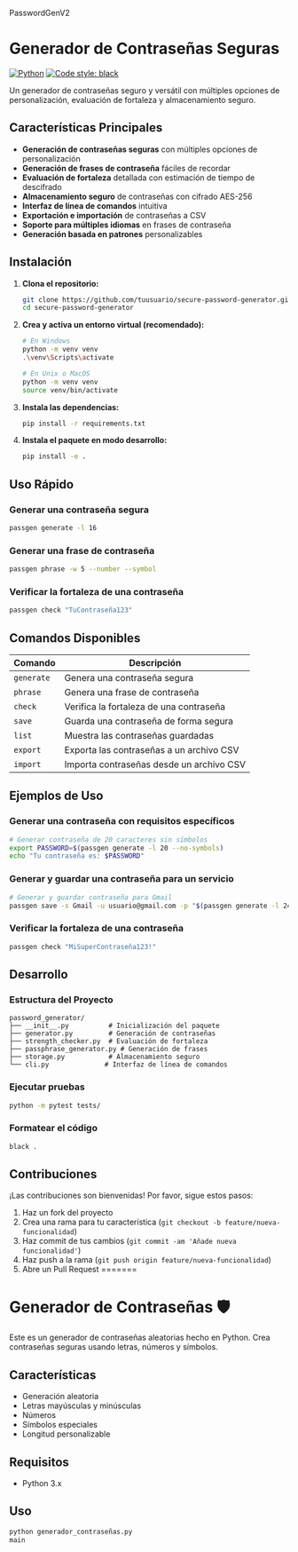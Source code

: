 PasswordGenV2
#  Generador de Contraseñas Seguras

[![Python](https://img.shields.io/badge/Python-3.6+-blue.svg)](https://www.python.org/downloads/)
[![Code style: black](https://img.shields.io/badge/code%20style-black-000000.svg)](https://github.com/psf/black)

Un generador de contraseñas seguro y versátil con múltiples opciones de personalización, evaluación de fortaleza y almacenamiento seguro.

##  Características Principales

-  **Generación de contraseñas seguras** con múltiples opciones de personalización
-  **Generación de frases de contraseña** fáciles de recordar
-  **Evaluación de fortaleza** detallada con estimación de tiempo de descifrado
-  **Almacenamiento seguro** de contraseñas con cifrado AES-256
-  **Interfaz de línea de comandos** intuitiva
-  **Exportación e importación** de contraseñas a CSV
-  **Soporte para múltiples idiomas** en frases de contraseña
-  **Generación basada en patrones** personalizables

##  Instalación

1. **Clona el repositorio:**
   ```bash
   git clone https://github.com/tuusuario/secure-password-generator.git
   cd secure-password-generator
   ```

2. **Crea y activa un entorno virtual (recomendado):**
   ```bash
   # En Windows
   python -m venv venv
   .\venv\Scripts\activate
   
   # En Unix o MacOS
   python -m venv venv
   source venv/bin/activate
   ```

3. **Instala las dependencias:**
   ```bash
   pip install -r requirements.txt
   ```

4. **Instala el paquete en modo desarrollo:**
   ```bash
   pip install -e .
   ```

##  Uso Rápido

### Generar una contraseña segura
```bash
passgen generate -l 16
```

### Generar una frase de contraseña
```bash
passgen phrase -w 5 --number --symbol
```

### Verificar la fortaleza de una contraseña
```bash
passgen check "TuContraseña123"
```

##  Comandos Disponibles

| Comando | Descripción |
|---------|-------------|
| `generate` | Genera una contraseña segura |
| `phrase` | Genera una frase de contraseña |
| `check` | Verifica la fortaleza de una contraseña |
| `save` | Guarda una contraseña de forma segura |
| `list` | Muestra las contraseñas guardadas |
| `export` | Exporta las contraseñas a un archivo CSV |
| `import` | Importa contraseñas desde un archivo CSV |

##  Ejemplos de Uso

### Generar una contraseña con requisitos específicos
```bash
# Generar contraseña de 20 caracteres sin símbolos
export PASSWORD=$(passgen generate -l 20 --no-symbols)
echo "Tu contraseña es: $PASSWORD"
```

### Generar y guardar una contraseña para un servicio
```bash
# Generar y guardar contraseña para Gmail
passgen save -s Gmail -u usuario@gmail.com -p "$(passgen generate -l 24)"
```

### Verificar la fortaleza de una contraseña
```bash
passgen check "MiSuperContraseña123!"
```

##  Desarrollo

### Estructura del Proyecto
```
password_generator/
├── __init__.py          # Inicialización del paquete
├── generator.py         # Generación de contraseñas
├── strength_checker.py  # Evaluación de fortaleza
├── passphrase_generator.py # Generación de frases
├── storage.py           # Almacenamiento seguro
└── cli.py              # Interfaz de línea de comandos
```

### Ejecutar pruebas
```bash
python -m pytest tests/
```

### Formatear el código
```bash
black .
```

##  Contribuciones

¡Las contribuciones son bienvenidas! Por favor, sigue estos pasos:

1. Haz un fork del proyecto
2. Crea una rama para tu característica (`git checkout -b feature/nueva-funcionalidad`)
3. Haz commit de tus cambios (`git commit -am 'Añade nueva funcionalidad'`)
4. Haz push a la rama (`git push origin feature/nueva-funcionalidad`)
5. Abre un Pull Request
=======
# Generador de Contraseñas 🛡️

Este es un generador de contraseñas aleatorias hecho en Python. Crea contraseñas seguras usando letras, números y símbolos.

## Características

- Generación aleatoria
- Letras mayúsculas y minúsculas
- Números
- Símbolos especiales
- Longitud personalizable

## Requisitos

- Python 3.x

## Uso

```bash
python generador_contraseñas.py
main
